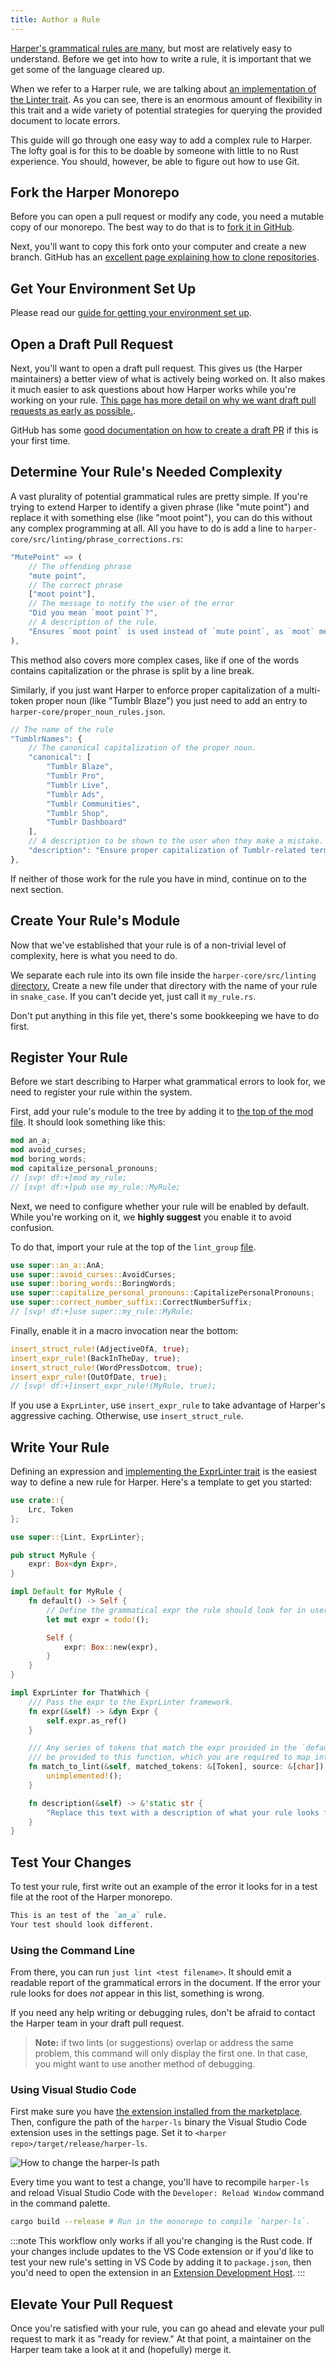 ```yaml
---
title: Author a Rule
---
```


[Harper's grammatical rules are many](../rules), but most are relatively easy to understand.
Before we get into how to write a rule, it is important that we get some of the language cleared up.

When we refer to a Harper rule, we are talking about [an implementation of the Linter trait](https://docs.rs/harper-core/latest/harper_core/linting/trait.Linter.html).
As you can see, there is an enormous amount of flexibility in this trait and a wide variety of potential strategies for querying the provided document to locate errors.

This guide will go through one easy way to add a complex rule to Harper.
The lofty goal is for this to be doable by someone with little to no Rust experience.
You should, however, be able to figure out how to use Git.

## Fork the Harper Monorepo

Before you can open a pull request or modify any code, you need a mutable copy of our monorepo.
The best way to do that is to [fork it in GitHub](https://github.com/Automattic/harper/fork).

Next, you'll want to copy this fork onto your computer and create a new branch.
GitHub has an [excellent page explaining how to clone repositories](https://docs.github.com/en/repositories/creating-and-managing-repositories/cloning-a-repository).

## Get Your Environment Set Up

Please read our [guide for getting your environment set up](./environment).

## Open a Draft Pull Request

Next, you'll want to open a draft pull request.
This gives us (the Harper maintainers) a better view of what is actively being worked on.
It also makes it much easier to ask questions about how Harper works while you're working on your rule.
[This page has more detail on why we want draft pull requests as early as possible.](https://elijahpotter.dev/articles/never_wait).

GitHub has some [good documentation on how to create a draft PR](https://docs.github.com/en/pull-requests/collaborating-with-pull-requests/proposing-changes-to-your-work-with-pull-requests/creating-a-pull-request-from-a-fork) if this is your first time.

## Determine Your Rule's Needed Complexity

A vast plurality of potential grammatical rules are pretty simple.
If you're trying to extend Harper to identify a given phrase (like "mute point") and replace it with something else (like "moot point"), you can do this without any complex programming at all.
All you have to do is add a line to `harper-core/src/linting/phrase_corrections.rs`:

```rust
"MutePoint" => (
    // The offending phrase
    "mute point",
    // The correct phrase
    ["moot point"],
    // The message to notify the user of the error
    "Did you mean `moot point`?",
    // A description of the rule.
    "Ensures `moot point` is used instead of `mute point`, as `moot` means debatable or irrelevant."
),
```

This method also covers more complex cases, like if one of the words contains capitalization or the phrase is split by a line break.

Similarly, if you just want Harper to enforce proper capitalization of a multi-token proper noun (like "Tumblr Blaze") you just need to add an entry to `harper-core/proper_noun_rules.json`.

```javascript
// The name of the rule
"TumblrNames": {
    // The canonical capitalization of the proper noun.
	"canonical": [
		"Tumblr Blaze",
		"Tumblr Pro",
		"Tumblr Live",
		"Tumblr Ads",
		"Tumblr Communities",
		"Tumblr Shop",
		"Tumblr Dashboard"
	],
    // A description to be shown to the user when they make a mistake.
	"description": "Ensure proper capitalization of Tumblr-related terms."
},
```

If neither of those work for the rule you have in mind, continue on to the next section.

## Create Your Rule's Module

Now that we've established that your rule is of a non-trivial level of complexity, here is what you need to do.

We separate each rule into its own file inside the `harper-core/src/linting` [directory.](https://github.com/Automattic/harper/tree/master/harper-core/src/linting)
Create a new file under that directory with the name of your rule in `snake_case`.
If you can't decide yet, just call it `my_rule.rs`.

Don't put anything in this file yet, there's some bookkeeping we have to do first.

## Register Your Rule

Before we start describing to Harper what grammatical errors to look for, we need to register your rule within the system.

First, add your rule's module to the tree by adding it to [the top of the mod file](https://github.com/Automattic/harper/blob/master/harper-core/src/linting/mod.rs).
It should look something like this:

```rust title="harper-core/src/linting/mod.rs"
mod an_a;
mod avoid_curses;
mod boring_words;
mod capitalize_personal_pronouns;
// [svp! df:+]mod my_rule;
// [svp! df:+]pub use my_rule::MyRule;
```

Next, we need to configure whether your rule will be enabled by default.
While you're working on it, we **highly suggest** you enable it to avoid confusion.

To do that, import your rule at the top of the `lint_group` [file](https://github.com/Automattic/harper/blob/master/harper-core/src/linting/mod.rs).

```rust title="harper-core/src/linting/lint_group.rs"
use super::an_a::AnA;
use super::avoid_curses::AvoidCurses;
use super::boring_words::BoringWords;
use super::capitalize_personal_pronouns::CapitalizePersonalPronouns;
use super::correct_number_suffix::CorrectNumberSuffix;
// [svp! df:+]use super::my_rule::MyRule;
```

Finally, enable it in a macro invocation near the bottom:

```rust title="harper-core/src/linting/lint_group.rs"
insert_struct_rule!(AdjectiveOfA, true);
insert_expr_rule!(BackInTheDay, true);
insert_struct_rule!(WordPressDotcom, true);
insert_expr_rule!(OutOfDate, true);
// [svp! df:+]insert_expr_rule!(MyRule, true);
```

If you use a `ExprLinter`, use `insert_expr_rule` to take advantage of Harper's aggressive caching.
Otherwise, use `insert_struct_rule`.

## Write Your Rule

Defining an expression and [implementing the ExprLinter trait](https://docs.rs/harper-core/latest/harper_core/linting/trait.ExprLinter.html) is the easiest way to define a new rule for Harper.
Here's a template to get you started:

```rust title="my_rule.rs"
use crate::{
    Lrc, Token
};

use super::{Lint, ExprLinter};

pub struct MyRule {
    expr: Box<dyn Expr>,
}

impl Default for MyRule {
    fn default() -> Self {
        // Define the grammatical expr the rule should look for in user text.
        let mut expr = todo!();

        Self {
            expr: Box::new(expr),
        }
    }
}

impl ExprLinter for ThatWhich {
    /// Pass the expr to the ExprLinter framework.
    fn expr(&self) -> &dyn Expr {
        self.expr.as_ref()
    }

    /// Any series of tokens that match the expr provided in the `default()` method above will
    /// be provided to this function, which you are required to map into a [`Lint`] object.
    fn match_to_lint(&self, matched_tokens: &[Token], source: &[char]) -> Option<Lint> {
        unimplemented!();
    }

    fn description(&self) -> &'static str {
        "Replace this text with a description of what your rule looks for."
    }
}
```

## Test Your Changes

To test your rule, first write out an example of the error it looks for in a test file at the root of the Harper monorepo.

```markdown title="test.md"
This is an test of the `an_a` rule.
Your test should look different.
```

### Using the Command Line

From there, you can run `just lint <test filename>`.
It should emit a readable report of the grammatical errors in the document.
If the error your rule looks for does _not_ appear in this list, something is wrong.

If you need any help writing or debugging rules, don't be afraid to contact the Harper team in your draft pull request.

> **Note:** if two lints (or suggestions) overlap or address the same problem, this command will only display the first one.
> In that case, you might want to use another method of debugging.

### Using Visual Studio Code

First make sure you have [the extension installed from the marketplace](https://marketplace.visualstudio.com/items?itemName=elijah-potter.harper).
Then, configure the path of the `harper-ls` binary the Visual Studio Code extension uses in the settings page.
Set it to `<harper repo>/target/release/harper-ls`.

![How to change the `harper-ls` path](/images/vscode_harper_path.webp)

Every time you want to test a change, you'll have to recompile `harper-ls` and reload Visual Studio Code with the `Developer: Reload Window` command in the command palette.

```bash
cargo build --release # Run in the monorepo to compile `harper-ls`.
```

:::note
This workflow only works if all you're changing is the Rust code. If your changes include updates to the VS Code extension or if you'd like to test your new rule's setting in VS Code by adding it to `package.json`, then you'd need to open the extension in an [Extension Development Host](./visual-studio-code#Running-the-Extension).
:::

## Elevate Your Pull Request

Once you're satisfied with your rule, you can go ahead and elevate your pull request to mark it as "ready for review."
At that point, a maintainer on the Harper team take a look at it and (hopefully) merge it.
